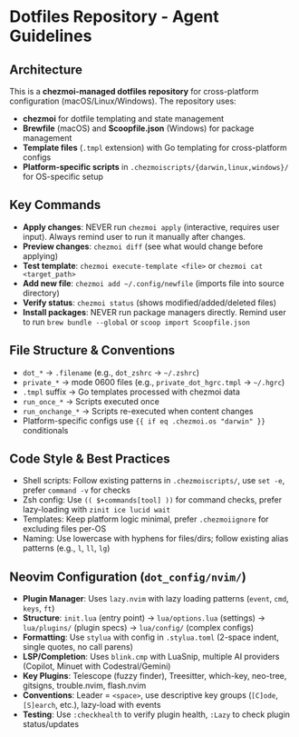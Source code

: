 # Dotfiles Repository - Agent Guidelines

## Architecture
This is a **chezmoi-managed dotfiles repository** for cross-platform configuration (macOS/Linux/Windows). The repository uses:
- **chezmoi** for dotfile templating and state management
- **Brewfile** (macOS) and **Scoopfile.json** (Windows) for package management
- **Template files** (`.tmpl` extension) with Go templating for cross-platform configs
- **Platform-specific scripts** in `.chezmoiscripts/{darwin,linux,windows}/` for OS-specific setup

## Key Commands
- **Apply changes**: NEVER run `chezmoi apply` (interactive, requires user input). Always remind user to run it manually after changes.
- **Preview changes**: `chezmoi diff` (see what would change before applying)
- **Test template**: `chezmoi execute-template <file>` or `chezmoi cat <target_path>`
- **Add new file**: `chezmoi add ~/.config/newfile` (imports file into source directory)
- **Verify status**: `chezmoi status` (shows modified/added/deleted files)
- **Install packages**: NEVER run package managers directly. Remind user to run `brew bundle --global` or `scoop import Scoopfile.json`

## File Structure & Conventions
- `dot_*` → `.filename` (e.g., `dot_zshrc` → `~/.zshrc`)
- `private_*` → mode 0600 files (e.g., `private_dot_hgrc.tmpl` → `~/.hgrc`)
- `.tmpl` suffix → Go templates processed with chezmoi data
- `run_once_*` → Scripts executed once
- `run_onchange_*` → Scripts re-executed when content changes
- Platform-specific configs use `{{ if eq .chezmoi.os "darwin" }}` conditionals

## Code Style & Best Practices
- Shell scripts: Follow existing patterns in `.chezmoiscripts/`, use `set -e`, prefer `command -v` for checks
- Zsh config: Use `(( $+commands[tool] ))` for command checks, prefer lazy-loading with `zinit ice lucid wait`
- Templates: Keep platform logic minimal, prefer `.chezmoiignore` for excluding files per-OS
- Naming: Use lowercase with hyphens for files/dirs; follow existing alias patterns (e.g., `l`, `ll`, `lg`)

## Neovim Configuration (`dot_config/nvim/`)
- **Plugin Manager**: Uses `lazy.nvim` with lazy loading patterns (`event`, `cmd`, `keys`, `ft`)
- **Structure**: `init.lua` (entry point) → `lua/options.lua` (settings) → `lua/plugins/` (plugin specs) → `lua/config/` (complex configs)
- **Formatting**: Use `stylua` with config in `.stylua.toml` (2-space indent, single quotes, no call parens)
- **LSP/Completion**: Uses `blink.cmp` with LuaSnip, multiple AI providers (Copilot, Minuet with Codestral/Gemini)
- **Key Plugins**: Telescope (fuzzy finder), Treesitter, which-key, neo-tree, gitsigns, trouble.nvim, flash.nvim
- **Conventions**: Leader = `<space>`, use descriptive key groups (`[C]ode`, `[S]earch`, etc.), lazy-load with events
- **Testing**: Use `:checkhealth` to verify plugin health, `:Lazy` to check plugin status/updates


